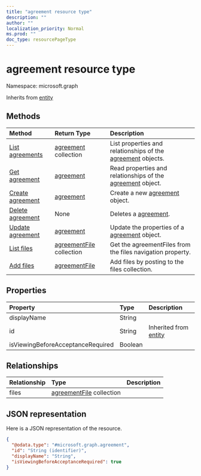 ```yaml
---
title: "agreement resource type"
description: ""
author: ""
localization_priority: Normal
ms.prod: ""
doc_type: resourcePageType
---
```


# agreement resource type


Namespace: microsoft.graph




Inherits from [entity](../resources/entity.md)

## Methods
|Method|Return Type|Description|
|:---|:---|:---|
|[List agreements](../api/agreement-list.md)|[agreement](../resources/agreement.md) collection|List properties and relationships of the [agreement](../resources/agreement.md) objects.|
|[Get agreement](../api/agreement-get.md)|[agreement](../resources/agreement.md)|Read properties and relationships of the [agreement](../resources/agreement.md) object.|
|[Create agreement](../api/agreement-post-agreements.md)|[agreement](../resources/agreement.md)|Create a new [agreement](../resources/agreement.md) object.|
|[Delete agreement](../api/agreement-delete.md)|None|Deletes a [agreement](../resources/agreement.md).|
|[Update agreement](../api/agreement-update.md)|[agreement](../resources/agreement.md)|Update the properties of a [agreement](../resources/agreement.md) object.|
|[List files](../api/agreement-list-files.md)|[agreementFile](../resources/agreementfile.md) collection|Get the agreementFiles from the files navigation property.|
|[Add files](../api/agreement-post-files.md)|[agreementFile](../resources/agreementfile.md)|Add files by posting to the files collection.|

## Properties
|Property|Type|Description|
|:---|:---|:---|
|displayName|String||
|id|String| Inherited from [entity](../resources/entity.md)|
|isViewingBeforeAcceptanceRequired|Boolean||

## Relationships
|Relationship|Type|Description|
|:---|:---|:---|
|files|[agreementFile](../resources/agreementfile.md) collection||

## JSON representation
Here is a JSON representation of the resource.
<!-- {
  "blockType": "resource",
  "keyProperty": "id",
  "@odata.type": "microsoft.graph.agreement",
  "baseType": "microsoft.graph.entity",
  "openType": false
}
-->
``` json
{
  "@odata.type": "#microsoft.graph.agreement",
  "id": "String (identifier)",
  "displayName": "String",
  "isViewingBeforeAcceptanceRequired": true
}
```

